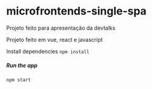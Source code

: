 # microfrontends-single-spa
Projeto feito para apresentação da devtalks

Projeto feito em vue, react e javascript

Install dependencies
```npm install```

##### Run the app
```npm start```
